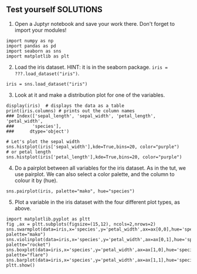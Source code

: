 ## Test yourself SOLUTIONS

1. Open a Juptyr notebook and save your work there.
 Don't forget to import your modules! 
```
import numpy as np
import pandas as pd
import seaborn as sns
import matplotlib as plt
```

2. Load the iris dataset. HINT: it is in the seaborn package. `iris = ???.load_dataset("iris")`.

```
iris = sns.load_dataset("iris")
```

3. Look at it and make a distribution plot for one of the variables. 

```
display(iris)  # displays the data as a table
print(iris.columns) # prints out the column names
### Index(['sepal_length', 'sepal_width', 'petal_length', 'petal_width',
###       'species'],
###      dtype='object') 
```


```
# Let's plot the sepal width
sns.histplot(iris['sepal_width'],kde=True,bins=20, color="purple")
# or petal length
sns.histplot(iris['petal_length'],kde=True,bins=20, color="purple")
```

4. Do a pairplot between all variables for the iris dataset.
As in the tut, we use pairplot. We can also select a color palette, and the column to colour it by (hue). 
```
sns.pairplot(iris, palette="mako", hue="species")
```

5. Plot a variable in the iris dataset with the four different plot types, as above. 

```
import matplotlib.pyplot as pltt
fig ,ax = pltt.subplots(figsize=(15,12), ncols=2,nrows=2)
sns.swarmplot(data=iris,x='species',y='petal_width',ax=ax[0,0],hue='species', palette="mako")
sns.violinplot(data=iris,x='species',y='petal_width',ax=ax[0,1],hue='species', palette="rocket")
sns.boxplot(data=iris,x='species',y='petal_width',ax=ax[1,0],hue='species', palette="flare")
sns.barplot(data=iris,x='species',y='petal_width',ax=ax[1,1],hue='species')
pltt.show()
```
